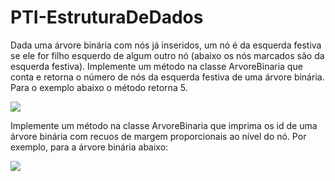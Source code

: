 # PTI-EstruturaDeDados

Dada uma árvore binária com nós já inseridos, um nó é da esquerda festiva se
ele for filho esquerdo de algum outro nó (abaixo os nós marcados são da
esquerda festiva). Implemente um método na classe ArvoreBinaria que conta
e retorna o número de nós da esquerda festiva de uma árvore binária. Para o
exemplo abaixo o método retorna 5.

![](https://i.imgur.com/epZipBe.png)


Implemente um método na classe ArvoreBinaria que imprima os id de uma
árvore binária com recuos de margem proporcionais ao nível do nó. Por exemplo,
para a árvore binária abaixo:

![](https://i.imgur.com/gq9lZyd.png)
